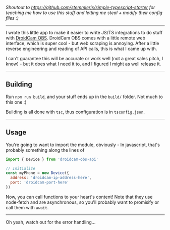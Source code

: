 _Shoutout to https://github.com/stemmlerjs/simple-typescript-starter for teaching me how to use this stuff and letting me steal + modify their config files :)_

---

I wrote this little app to make it easier to write JS/TS integrations to do stuff with [DroidCam OBS](https://www.dev47apps.com/obs/). DroidCam OBS comes with a little remote web interface, which is super cool - but web scraping is annoying. After a little reverse engineering and reading of API calls, this is what I came up with.

I can't guarantee this will be accurate or work well (not a great sales pitch, I know) - but it does what I need it to, and I figured I might as well release it.

---

## Building

Run `npm run build`, and your stuff ends up in the `build/` folder. Not much to this one :)

Building is all done with `tsc`, thus configuration is in `tsconfig.json`.

---

## Usage

You're going to want to import the module, obviously - In javascript, that's probably something along the lines of

```js
import { Device } from 'droidcam-obs-api'

// Initialize
const myPhone = new Device({
  address: 'droidcam-ip-address-here',
  port: 'droidcam-port-here'
})
```

Now, you can call functions to your heart's content! Note that they use node-fetch and are asynchronous, so you'll probably want to promisify or call them with `await`.

---

Oh yeah, watch out for the error handling...
